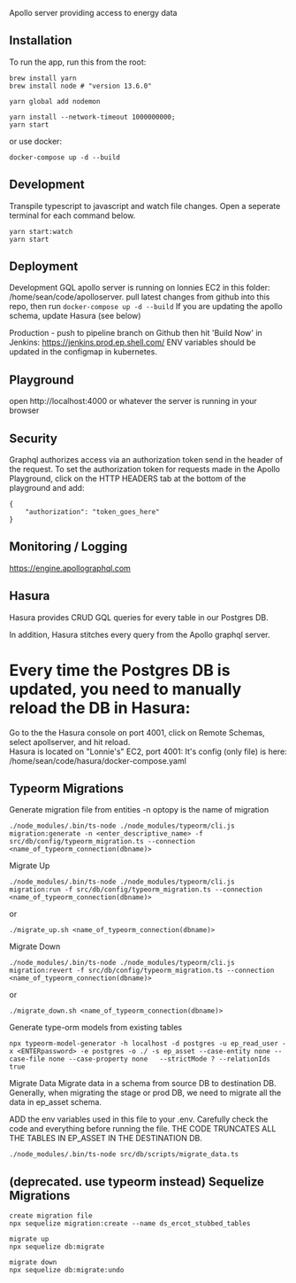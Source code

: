 
Apollo server providing access to energy data

## Installation

To run the app, run this from the root:
```
brew install yarn
brew install node # "version 13.6.0"

yarn global add nodemon

yarn install --network-timeout 1000000000;  
yarn start
```

or use docker:
```
docker-compose up -d --build
```
## Development

Transpile typescript to javascript and watch file changes. Open a seperate terminal for each command below.
```
yarn start:watch
yarn start
```

## Deployment

Development GQL apollo server is running on lonnies EC2 in this folder: /home/sean/code/apolloserver. pull latest changes from github into this repo, then run ```docker-compose up -d --build```
If you are updating the apollo schema, update Hasura (see below)

Production - push to pipeline branch on Github then hit 'Build Now' in Jenkins: https://jenkins.prod.ep.shell.com/
ENV variables should be updated in the configmap in kubernetes.

## Playground
open http://localhost:4000 or whatever the server is running in your browser

## Security
Graphql authorizes access via an authorization token send in the header of the request. To set the authorization token for requests made in the Apollo Playground, click on the HTTP HEADERS tab at the bottom of the playground and add: 
```  
{
    "authorization": "token_goes_here"
}
  ```
 ## Monitoring / Logging
 https://engine.apollographql.com

## Hasura
Hasura provides CRUD GQL queries for every table in our Postgres DB.  

In addition, Hasura stitches every query from the Apollo graphql server. 
# Every time the Postgres DB is updated, you need to manually reload the DB in Hasura:
Go to the the Hasura console on port 4001, click on Remote Schemas, select apollserver, and hit reload.  
Hasura is located on "Lonnie's" EC2, port 4001:
It's config (only file) is here: /home/sean/code/hasura/docker-compose.yaml

## Typeorm Migrations

Generate migration file from entities
-n optopy is the name of migration
```
./node_modules/.bin/ts-node ./node_modules/typeorm/cli.js migration:generate -n <enter_descriptive_name> -f src/db/config/typeorm_migration.ts --connection <name_of_typeorm_connection(dbname)>
```

Migrate Up
```
./node_modules/.bin/ts-node ./node_modules/typeorm/cli.js migration:run -f src/db/config/typeorm_migration.ts --connection <name_of_typeorm_connection(dbname)>
```
or
```
./migrate_up.sh <name_of_typeorm_connection(dbname)>
```


Migrate Down
```
./node_modules/.bin/ts-node ./node_modules/typeorm/cli.js migration:revert -f src/db/config/typeorm_migration.ts --connection <name_of_typeorm_connection(dbname)>
```
or
```
./migrate_down.sh <name_of_typeorm_connection(dbname)>
```

Generate type-orm models from existing tables
```
npx typeorm-model-generator -h localhost -d postgres -u ep_read_user -x <ENTERpassword> -e postgres -o ./ -s ep_asset --case-entity none --case-file none --case-property none   --strictMode ? --relationIds true

```


Migrate Data
Migrate data in a schema from source DB to destination DB.
Generally, when migrating the stage or prod DB, we need to migrate all the data in ep_asset schema.

ADD the env variables used in this file to your .env.  Carefully check the code and everything before running the file.  THE CODE TRUNCATES ALL THE TABLES IN EP_ASSET IN THE DESTINATION DB.
```
./node_modules/.bin/ts-node src/db/scripts/migrate_data.ts
```


## (deprecated. use typeorm instead) Sequelize Migrations 
```
create migration file
npx sequelize migration:create --name ds_ercot_stubbed_tables

migrate up
npx sequelize db:migrate

migrate down
npx sequelize db:migrate:undo
```



